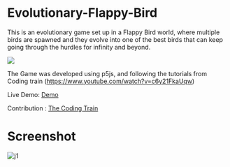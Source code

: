 # Evolutionary-Flappy-Bird

This is an evolutionary game set up in a Flappy Bird world, where multiple birds are spawned and they evolve into one of the best birds that can keep going through the hurdles for infinity and beyond.

![](https://i.colnect.net/f/3766/095/Buzz-Lightyear-to-infinity-and-beyond.jpg)

The Game was developed using p5js, and following the tutorials from Coding train (https://www.youtube.com/watch?v=c6y21FkaUqw)

Live Demo: [Demo](https://editor.p5js.org/b-yogesh/present/VLRGtg84Q)

Contribution : [The Coding Train](https://thecodingtrain.com/CodingChallenges/100.1-neuroevolution-flappy-bird.html)

# Screenshot
![j1](https://user-images.githubusercontent.com/22027039/119660535-a96a7a00-be2f-11eb-8970-3ae18b27bf34.PNG)
